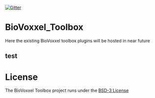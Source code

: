 [![Gitter](https://badges.gitter.im/Join%20Chat.svg)](https://gitter.im/biovoxxel/BioVoxxel_Toolbox?utm_source=badge&utm_medium=badge&utm_campaign=pr-badge)


# BioVoxxel_Toolbox

Here the existing BioVoxxel toolbox plugins will be hosted in near future

## test

# License
The BioVoxxel Toolbox project runs under the [BSD-3 License](./LICENSE)

